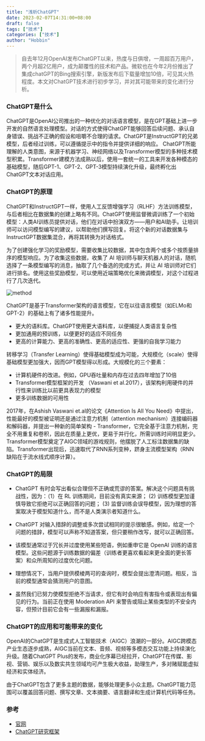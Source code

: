 ```yaml
---
title: "浅析ChatGPT"
date: 2023-02-07T14:31:00+08:00
draft: false
tags: ["技术"]
categories: ["技术"]
author: "Hobbin"
---
```


> 自去年12月OpenAI发布ChatGPT以来，热度与日俱增，一周超百万用户，两个月超2亿用户，成为颠覆性的技术和产品。微软也在今年2月份推出了集成chatGPT的Bing搜索引擎，新版发布后下载量增加10倍，可见其火热程度。本文对ChatGPT技术进行初步学习，并对其可能带来的变化进行分析。

### ChatGPT是什么
ChatGPT是OpenAI公司推出的一种优化的对话语言模型，是在GPT基础上进一步开发的自然语言处理模型。对话的方式使得ChatGPT能够回答后续问题、承认自身错误、挑战不正确的假设和咀嚼不合理的请求。ChatGPT是InstructGPT的兄弟模型，后者经过训练，可以遵循提示中的指令并提供详细的响应。
ChatGPT所能理解的人类意图，来源于机器学习、神经网络以及Transformer模型的多种技术模型积累。Transformer建模方法成熟以后，使用一套统一的工具来开发各种模态的基础模型，随后GPT-1、GPT-2、GPT-3模型持续演化升级，最终孵化出ChatGPT文本对话应用。

### ChatGPT的原理
ChatGPT和InstructGPT一样，使用人工反馈增强学习（RLHF）方法训练模型，与后者相比在数据集的创建上略有不同。ChatGPT使用监督微调训练了一个初始模型：人类AI训练员提供对话，他们在对话中扮演双方——用户和AI助手。让培训师可以访问模型编写的建议，以帮助他们撰写回复。将这个新的对话数据集与InstructGPT数据集混合，再将其转换为对话格式。

为了创建强化学习的奖励模型，需要收集比较数据，其中包含两个或多个按质量排序的模型响应。为了收集这些数据，收集了 AI 培训师与聊天机器人的对话，随机选择了一条模型编写的消息，抽取了几个备选的完成方式，并让 AI 培训师对它们进行排名。使用这些奖励模型，可以使用近端策略优化来微调模型，对这个过程进行了几次迭代。

![method](../../static/img/20230207/ChatGPT_Diagram.jpg)

ChatGPT是基于Transformer架构的语言模型，它在以往语言模型（如ELMo和GPT-2）的基础上有了诸多性能提升。

* 更大的语料库。ChatGPT使用更大语料库，以便捕捉人类语言复杂性
* 更加通用的预训练，以便更好的适应不同任务
* 更高的计算能力、更高的准确性、更高的适应性、更强的自我学习能力

转移学习（Transfer Learning）使得基础模型成为可能，大规模化（scale）使得基础模型更加强大，因而GPT模型得以形成。大规模化的三个要素：

* 计算机硬件的改进。例如，GPU吞吐量和内存在过去四年增加了10倍
* Transformer模型框架的开发 （Vaswani et aI.2017），该架构利用硬件的并行性来训练比以前更具表现力的模型
* 更多训练数据的可用性

2017年，在Ashish Vaswani et.aI的论文《Attention Is All You Need》中提出，性能最好的模型被证明还是通过注意力机制（attention mechanism）连接编码器和解码器，并提出一种新的简单架构 - Transformer，它完全基于注意力机制，完全不用重复和卷积，因此在质量上更优，更易于并行化，所需训练时间明显更少。Transformer模型奠定了AIGC领域的游戏规则，他摆脱了人工标注数据集的缺陷。Transformer出现后，迅速取代了RNN系列变种，跻身主流模型架构（RNN缺陷在于流水线式顺序计算）。


### ChatGPT的局限

* ChatGPT 有时会写出看似合理但不正确或荒谬的答案。解决这个问题具有挑战性，因为：（1）在 RL 训练期间，目前没有真实来源； (2) 训练模型更加谨慎导致它拒绝可以正确回答的问题； (3) 监督训练会误导模型，因为理想的答案取决于模型知道什么，而不是人类演示者知道什么。

* ChatGPT 对输入措辞的调整或多次尝试相同的提示很敏感。例如，给定一个问题的措辞，模型可以声称不知道答案，但只要稍作改写，就可以正确回答。

* 该模型通常过于冗长并过度使用某些短语，例如重申它是 OpenAI 训练的语言模型。这些问题源于训练数据的偏差（训练者更喜欢看起来更全面的更长答案）和众所周知的过度优化问题。 

* 理想情况下，当用户提供模棱两可的查询时，模型会提出澄清问题。相反，当前的模型通常会猜测用户的意图。

* 虽然我们已努力使模型拒绝不当请求，但它有时会响应有害指令或表现出有偏见的行为。当前正在使用 Moderation API 来警告或阻止某些类型的不安全内容，但预计目前它会有一些漏报和漏报。

### ChatGPT的应用和可能带来的变化

OpenAI的ChatGPT是生成式人工智能技术（AIGC）浪潮的一部分。AIGC跨模态产业生态逐步成熟，AIGC当前在文本、音频、视频等多模态交互功能上持续演化升级。随着ChatGPT Plus的发布，商业化序幕已经拉开，ChatGPT在传媒、影视、营销、娱乐以及数实共生领域均可产生极大收益，助理生产，多对赌赋能虚拟经济和实体经济。

由于ChatGPT包含了更多主题的数据，能够处理更多小众主题。ChatGPT能力范围可以覆盖回答问题、撰写文章、文本摘要、语言翻译和生成计算机代码等任务。


### 参考

* [官网](https://openai.com/blog/chatgpt/)
* [ChatGPT研究框架](https://new.qq.com/rain/a/20230208A09KP400)